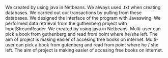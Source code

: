 We created by using java in Netbeans. We always used .txt when creating databases.
We carried out our transactions by pulling from these databases. We designed the interface of the program with Javaswing.
We performed data retrieval from the guthenberg project with InputStreamReader. We created by using java in Netbeans.
Multi-user can pick a book from guthenberg and read from point where he/she left.
The aim of project is making easier of accesing free books on internet.
Multi-user can pick a book from gutenberg and read from point where he / she left. The aim of project is making easier of accesing free books on internet.

